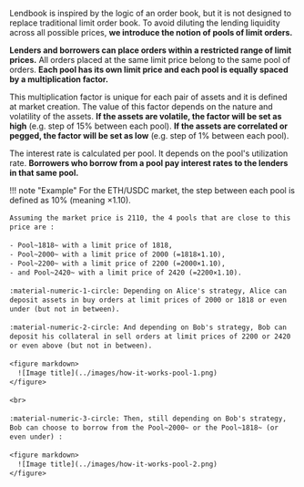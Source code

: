 Lendbook is inspired by the logic of an order book, but it is not designed to replace traditional limit order book. To avoid diluting the lending liquidity across all possible prices, **we introduce the notion of pools of limit orders.**

**Lenders and borrowers can place orders within a restricted range of limit prices.** All orders placed at the same limit price belong to the same pool of orders. **Each pool has its own limit price and each pool is equally spaced by a multiplication factor.** 

This multiplication factor is unique for each pair of assets and it is defined at market creation. The value of this factor depends on the nature and volatility of the assets. **If the assets are volatile, the factor will be set as high** (e.g. step of 15% between each pool). **If the assets are correlated or pegged, the factor will be set as low** (e.g. step of 1% between each pool).

The interest rate is calculated per pool. It depends on the pool's utilization rate. **Borrowers who borrow from a pool pay interest rates to the lenders in that same pool.**

!!! note "Example"
    For the ETH/USDC market, the step between each pool is defined as 10% (meaning ×1.10).
    
    Assuming the market price is 2110, the 4 pools that are close to this price are : 

    - Pool~1818~ with a limit price of 1818, 
    - Pool~2000~ with a limit price of 2000 (=1818×1.10), 
    - Pool~2200~ with a limit price of 2200 (=2000×1.10), 
    - and Pool~2420~ with a limit price of 2420 (=2200×1.10). 

    :material-numeric-1-circle: Depending on Alice's strategy, Alice can deposit assets in buy orders at limit prices of 2000 or 1818 or even under (but not in between). 
    
    :material-numeric-2-circle: And depending on Bob's strategy, Bob can deposit his collateral in sell orders at limit prices of 2200 or 2420 or even above (but not in between).

    <figure markdown>
      ![Image title](../images/how-it-works-pool-1.png)
    </figure>
    
    <br>

    :material-numeric-3-circle: Then, still depending on Bob's strategy, Bob can choose to borrow from the Pool~2000~ or the Pool~1818~ (or even under) :

    <figure markdown>
      ![Image title](../images/how-it-works-pool-2.png)
    </figure>

